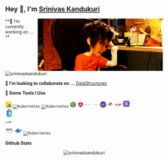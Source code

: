 
  
<h2>Hey 👋, I'm <a href="https://www.linkedin.com/in/srinivaskandukuri/">Srinivas Kandukuri</a></h2>
<img align="right" width ="400px" src="https://raw.githubusercontent.com/srinivasKandukuri/Javascript-Zero-to-Hero/master/Sinppets/Images/c8fd384d7c164910c5758b34ea35e0aa.gif" alt="srinivaskandukuri" />
**🔭 I’m currently working on ... **

<p align="left"><img src="https://github-readme-stats.vercel.app/api/pin/?username=srinivasKandukuri&repo=Javascript-Zero-to-Hero&theme=gotham" alt="srinivaskandukuri" /> </p>


  
  

**👯 I’m looking to collaborate on ...**  [DataStructures](https://github.com/srinivasKandukuri/Javascript-Zero-to-Hero/tree/master/DataStructures)








**🚀 Some Tools I Use**  


<code><img height="20" src="https://raw.githubusercontent.com/github/explore/80688e429a7d4ef2fca1e82350fe8e3517d3494d/topics/javascript/javascript.png"></code>
<code><img src="https://www.vectorlogo.zone/logos/golang/golang-official.svg" alt="Kubernetes" width="25" height="25" /></code>
<code><img src="https://www.vectorlogo.zone/logos/vuejs/vuejs-icon.svg" alt="Kubernetes" width="25" height="25" /></code>
<code><img height="20" src="https://raw.githubusercontent.com/github/explore/80688e429a7d4ef2fca1e82350fe8e3517d3494d/topics/nodejs/nodejs.png"></code>
<code><img height="20" src="https://raw.githubusercontent.com/github/explore/80688e429a7d4ef2fca1e82350fe8e3517d3494d/topics/angular/angular.png"></code>
<code><img height="20" src="https://raw.githubusercontent.com/github/explore/80688e429a7d4ef2fca1e82350fe8e3517d3494d/topics/mongodb/mongodb.png"></code>
<code><img height="20" src="https://raw.githubusercontent.com/github/explore/80688e429a7d4ef2fca1e82350fe8e3517d3494d/topics/express/express.png"></code>
<code><img height="20" src="https://raw.githubusercontent.com/github/explore/80688e429a7d4ef2fca1e82350fe8e3517d3494d/topics/dotnet/dotnet.png"></code>
<code><img height="20" src="https://raw.githubusercontent.com/github/explore/80688e429a7d4ef2fca1e82350fe8e3517d3494d/topics/python/python.png"></code>
<code><img height="20" src="https://raw.githubusercontent.com/github/explore/80688e429a7d4ef2fca1e82350fe8e3517d3494d/topics/git/git.png"></code>
<code><img src="https://raw.githubusercontent.com/devicons/devicon/master/icons/bootstrap/bootstrap-plain.svg" alt="bootstrap" width="25" height="25" /></code>
<code> <img src="https://raw.githubusercontent.com/devicons/devicon/master/icons/css3/css3-original-wordmark.svg" alt="css3" width="25" height="25" /></code>
<code>  <img src="https://raw.githubusercontent.com/devicons/devicon/master/icons/nodejs/nodejs-original-wordmark.svg" alt="nodejs" width="25" height="25" /></code>
<code>  <img src="https://raw.githubusercontent.com/github/explore/80688e429a7d4ef2fca1e82350fe8e3517d3494d/topics/aws/aws.png" alt="aws" width="25" height="25" /></code>
<code><img src="https://raw.githubusercontent.com/devicons/devicon/master/icons/docker/docker-original.svg" alt="Docker" width="25" height="25" /></code>
<code><img src="https://www.vectorlogo.zone/logos/kubernetes/kubernetes-icon.svg" alt="Kubernetes" width="25" height="25" /></code>


**Github Stats**
<p align="center">
  <img src="https://github-readme-stats.vercel.app/api/top-langs/?username=srinivasKandukuri&layout=compact&theme=gotham"  alt="srinivaskandukuri"/> </p>

<!--  <img src="https://github-readme-stats.vercel.app/api?username=srinivasKandukuri&show_icons=true&theme=gotham" alt="srinivaskandukuri" /> -->


<!--
**srinivasKandukuri/srinivasKandukuri** is a ✨ _special_ ✨ repository because its `README.md` (this file) appears on your GitHub profile.

Here are some ideas to get you started:

- 🔭 I’m currently working on ...
- 🌱 I’m currently learning ...
- 👯 I’m looking to collaborate on ...
- 🤔 I’m looking for help with ...
- 💬 Ask me about ...
- 📫 How to reach me: ...
- 😄 Pronouns: ...
- ⚡ Fun fact: ...
-->
